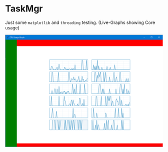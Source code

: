 # TaskMgr

Just some ``matplotlib`` and ``threading`` testing. (Live-Graphs showing Core usage)

![Alt text](screen.png)
